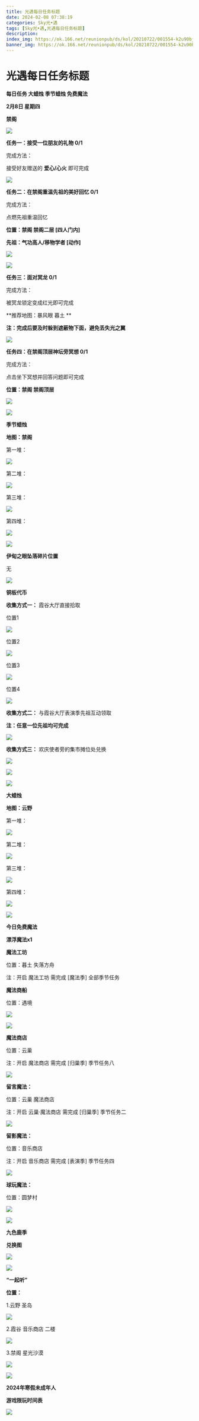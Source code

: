 ```yaml
---
title: 光遇每日任务标题
date: 2024-02-08 07:38:19
categories: Sky光•遇
tags: [Sky光•遇,光遇每日任务标题]
description: 
index_img: https://ok.166.net/reunionpub/ds/kol/20210722/001554-k2u90bj7ay.png?imageView&thumbnail=600x0&type=jpg
banner_img: https://ok.166.net/reunionpub/ds/kol/20210722/001554-k2u90bj7ay.png?imageView&thumbnail=600x0&type=jpg
---
```

# 光遇每日任务标题
**每日任务 大蜡烛 季节蜡烛 免费魔法**

 **2月8日 星期四**

 **禁阁**

![](https://img.166.net/reunionpub/ds/kol/20240208/032141-em17qkogyn.png)

 **任务一：接受一位朋友的礼物 0/1**

完成方法：

接受好友赠送的 **爱心/心火** 即可完成

![](https://img.166.net/reunionpub/ds/kol/20240208/032229-e729whtzsi.jpeg)

 **任务二：在禁阁重温先祖的美好回忆 0/1**

完成方法：

点燃先祖重温回忆

 **位置：禁阁 禁阁二层 [四人门内]**

 **先祖：气功高人/移物学者 [动作]**

![](https://img.166.net/reunionpub/ds/kol/20240208/032458-1o7kdq3iab.png)

![](https://img.166.net/reunionpub/ds/kol/20240208/032507-8k206o3wlm.jpeg)

 **任务三：面对冥龙 0/1**

完成方法：

被冥龙锁定变成红光即可完成

 **推荐地图：暴风眼 暮土  **

 **注：完成后要及时躲到遮蔽物下面，避免丢失光之翼**

![](https://img.166.net/reunionpub/ds/kol/20240208/032537-eq36yups92.png)

 **任务四：在禁阁顶层神坛旁冥想 0/1**

完成方法：

点击坐下冥想并回答问题即可完成

 **位置：禁阁 禁阁顶层**

![](https://img.166.net/reunionpub/ds/kol/20240208/032643-0isw3s49tq.png)

![](https://img.166.net/reunionpub/ds/kol/20240127/072109-yfqsmuh41p.png)

 **季节蜡烛**

 **地图：禁阁**

第一堆：

![](https://img.166.net/reunionpub/ds/kol/20240208/033005-ldmtpb14w9.png)

第二堆：

![](https://img.166.net/reunionpub/ds/kol/20240208/033028-kr0gbo6s8i.png)

第三堆：

![](https://img.166.net/reunionpub/ds/kol/20240208/033041-w1zb0lyqun.png)

第四堆：

![](https://img.166.net/reunionpub/ds/kol/20240208/033102-kusenpc8it.png)

![](https://img.166.net/reunionpub/ds/kol/20240127/072230-kr6zdftygs.png)

 **伊甸之眼坠落碎片位置**

无

![](https://img.166.net/reunionpub/ds/kol/20240127/072300-y4gsrkwvcm.png)

 **铜板代币**

 **收集方式一：** 霞谷大厅直接拾取

位置1

![](https://img.166.net/reunionpub/ds/kol/20240208/040722-8mnp12cky5.jpeg)

位置2

![](https://img.166.net/reunionpub/ds/kol/20240208/040741-omj17athgw.png)

位置3

![](https://img.166.net/reunionpub/ds/kol/20240208/040753-oa4z8s0u9p.jpeg)

位置4

![](https://img.166.net/reunionpub/ds/kol/20240208/040707-imbl2gao7h.png)

 **收集方式二：** 与霞谷大厅表演季先祖互动领取

 **注：任意一位先祖均可完成**

![](https://img.166.net/reunionpub/ds/kol/20240208/040645-lby8vsw9af.jpeg)

 **收集方式三：** 欢庆使者旁的集市摊位处兑换

![](https://img.166.net/reunionpub/ds/kol/20240203/091043-0b97ikol4a.jpg)

![](https://img.166.net/reunionpub/ds/kol/20240208/035226-40toguw8hn.png)

![](https://img.166.net/reunionpub/ds/kol/20240127/072300-y4gsrkwvcm.png)

 **大蜡烛**

 **地图：云野**

第一堆：

![](https://img.166.net/reunionpub/ds/kol/20240208/033648-mfthnoyp2b.png)

第二堆：

![](https://img.166.net/reunionpub/ds/kol/20240208/033703-4l2tso19ge.png)

第三堆：

![](https://img.166.net/reunionpub/ds/kol/20240208/033716-bht7mpl0fz.png)

第四堆：

![](https://img.166.net/reunionpub/ds/kol/20240208/033726-isd0oukhva.png)

 **![](https://img.166.net/reunionpub/ds/kol/20231014/004048-gyt2imp830.png)**

 **今日免费魔法**

 **漂浮魔法x1**

 **魔法工坊**

位置：暮土 失落方舟

注：开启 魔法工坊 需完成 [魔法季] 全部季节任务

 **魔法商船**

位置：遇境

 **![](https://img.166.net/reunionpub/ds/kol/20231014/004605-qmuiowanf4.png)**

![](https://img.166.net/reunionpub/ds/kol/20240208/033755-w3dlthzuon.png)

 **魔法商店**

位置：云巢

注：开启 魔法商店 需完成 [归巢季] 季节任务八

![](https://img.166.net/reunionpub/ds/kol/20240208/033807-4is59kuls7.png)

 **留言魔法：**

位置：云巢 魔法商店

注：开启 云巢·魔法商店 需完成 [归巢季] 季节任务二

![](https://img.166.net/reunionpub/ds/kol/20240104/233540-rs5n8klws2.jpg)

 **留影魔法：**

位置：音乐商店

注：开启 音乐商店 需完成 [表演季] 季节任务四

![](https://img.166.net/reunionpub/ds/kol/20240204/234338-fz59o8bi1s.jpeg)

 **球玩魔法：**

位置：圆梦村

 **![](https://img.166.net/reunionpub/ds/kol/20231014/005022-4hnlvzm7iu.png)**

 **![](https://img.166.net/reunionpub/ds/kol/20231220/070757-w9oeg612sl.png)**

 **九色鹿季**

 **兑换图**

![](https://img.166.net/reunionpub/ds/kol/20240131/061620-4i3rt0yq5n.png)

 **![](https://img.166.net/reunionpub/ds/kol/20231220/070757-w9oeg612sl.png)**

 **“一起听”**

 **位置：**

1.云野 圣岛

**![](https://img.166.net/reunionpub/ds/kol/20231220/071109-so6aef3jyr.jpeg)**

2.霞谷 音乐商店 二楼

**![](https://img.166.net/reunionpub/ds/kol/20231220/071120-naym3f5u4g.jpeg)**

3.禁阁 星光沙漠

 **![](https://img.166.net/reunionpub/ds/kol/20231220/071136-p6b05krfu4.png)**

 **![](https://img.166.net/reunionpub/ds/kol/20231014/004048-gyt2imp830.png)**

 **2024年寒假未成年人**

 **游戏限玩时间表**

![](https://img.166.net/reunionpub/ds/kol/20240128/090940-sjshb27luw.jpeg)

